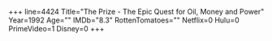 +++
line=4424
Title="The Prize - The Epic Quest for Oil, Money and Power"
Year=1992
Age=""
IMDb="8.3"
RottenTomatoes=""
Netflix=0
Hulu=0
PrimeVideo=1
Disney=0
+++

